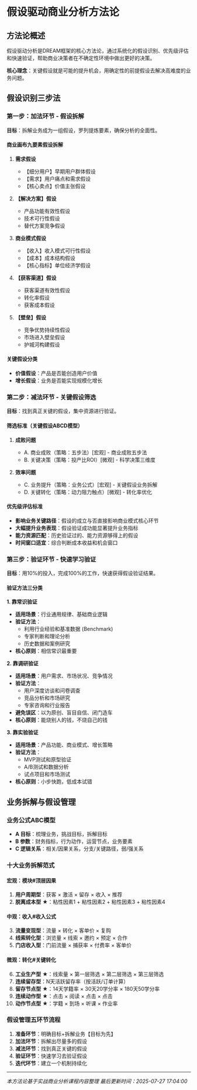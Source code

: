 # 假设驱动商业分析方法论

## 方法论概述

假设驱动分析是DREAM框架的核心方法论，通过系统化的假设识别、优先级评估和快速验证，帮助商业决策者在不确定性环境中做出更好的决策。

**核心理念**：关键假设就是可能的提升机会，用确定性的前提假设去解决高难度的业务问题。

## 假设识别三步法

### 第一步：加法环节 - 假设拆解

**目标**：拆解业务成为一组假设，罗列提炼要素，确保分析的全面性。

#### 商业画布九要素假设拆解
1. **需求假设**
   - 【细分用户】早期用户群体假设
   - 【需求】用户痛点和需求假设
   - 【核心卖点】价值主张假设

2. **【解决方案】假设**
   - 产品功能有效性假设
   - 技术可行性假设
   - 替代方案竞争假设

3. **商业模式假设**
   - 【收入】收入模式可行性假设
   - 【成本】成本结构假设
   - 【核心指标】单位经济学假设

4. **【获客渠道】假设**
   - 获客渠道有效性假设
   - 转化率假设
   - 获客成本假设

5. **【壁垒】假设**
   - 竞争优势持续性假设
   - 市场进入壁垒假设
   - 护城河构建假设

#### 关键假设分类
- **价值假设**：产品是否能创造用户价值
- **增长假设**：业务是否能实现规模化增长

### 第二步：减法环节 - 关键假设筛选

**目标**：找到真正关键的假设，集中资源进行验证。

#### 筛选标准（关键假设ABCD模型）
1. **成败问题**
   - A. 商业成败（策略：五步法）[宏观] - 商业成败五步法
   - B. 关键决策（策略：投产比ROI）[微观] - 科学决策三维度

2. **效率问题**
   - C. 业务提升（策略：业务公式）[宏观] - 关键假设业务拆解
   - D. 关键转化（策略：动力阻力触点）[微观] - 转化率优化

#### 优先级评估标准
- **影响业务关键路径**：假设的成立与否直接影响商业模式核心环节
- **大幅提升业务表现**：假设验证成功能显著提升业务指标
- **能力资源匹配**：历史验证过的、能力资源够得上的假设
- **时间窗口适宜**：综合判断成本收益和机会窗口

### 第三步：验证环节 - 快速学习验证

**目标**：用10%的投入，完成100%的工作，快速获得假设验证结果。

#### 验证方法三分类

**1. 靠常识验证**
- **适用场景**：行业通用规律、基础商业逻辑
- **验证方法**：
  - 利用行业经验和基准数据 (Benchmark)
  - 专家判断和理论分析
  - 历史数据和案例研究
- **核心原则**：相信常识最重要

**2. 靠调研验证**
- **适用场景**：用户需求、市场状况、竞争情况
- **验证方法**：
  - 用户深度访谈和问卷调查
  - 竞品分析和市场研究
  - 专家咨询和行业报告
- **避免误区**：以为原创、盲目自信、闭门造车
- **核心原则**：能烧别人的钱，不烧自己的钱

**3. 靠实验验证**
- **适用场景**：产品功能、商业模式、增长策略
- **验证方法**：
  - MVP测试和原型验证
  - A/B测试和数据分析
  - 试点项目和市场测试
- **核心原则**：小步快跑，低成本试错

## 业务拆解与假设管理

### 业务公式ABC模型
- **A 目标**：梳理业务，挑战目标，拆解目标
- **B 参数**：财务指标，行为动作，运营节点，业务要素
- **C 逻辑关系**：相关/因果关系，分支/关键路径，弱/强关系

### 十大业务拆解范式

#### 宏观：模块#顶层因果
1. **用户周期型**：获客 × 激活 × 留存 × 收入 × 推荐
2. **脱离成本型** ★：粘性因素1 + 粘性因素2 + 粘性因素3 + 粘性因素4

#### 中观：收入#收入公式
3. **流量变现型**：流量 × 转化 × 客单价 × 复购
4. **线索转化型**：浏览量 × 线索 × 邀约 × 预定 × 合作
5. **门店收入型**：门前流量 × 捕获率 × 付费率 × 客单价

#### 微观：转化#关键转化
6. **工业生产型** ★：线索量 × 第一层筛选 × 第二层筛选 × 第三层筛选
7. **连续留存型**：N天活跃留存率（按活跃/订单计算）
8. **留存节点型** ★：14天学籍率 × 30天20学分率 × 180天50学分率
9. **连续动作型** ★：点击 × 阅读 × 点击 × 点击
10. **动作节点型** ★：学籍 × 到场 × 听课 × 作业率

### 假设管理五环节流程
1. **准备环节**：明确目标+拆解业务【目标为先】
2. **加法环节**：拆解出尽量多的假设
3. **减法环节**：找到真正关键的假设
4. **验证环节**：快速学习去验证假设
5. **迭代环节**：建立一个机制持续化

---
*本方法论基于实战商业分析课程内容整理*
*最后更新时间：2025-07-27 17:04:00*
